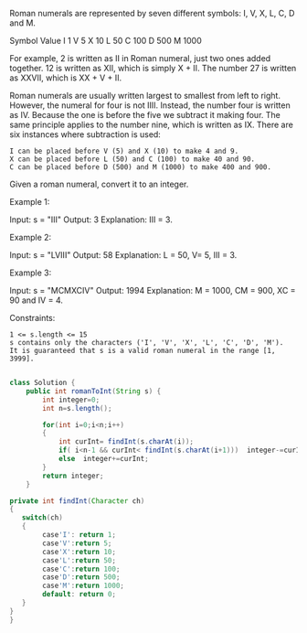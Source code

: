 Roman numerals are represented by seven different symbols: I, V, X, L, C, D and M.

Symbol       Value
I             1
V             5
X             10
L             50
C             100
D             500
M             1000

For example, 2 is written as II in Roman numeral, just two ones added together. 12 is written as XII, which is simply X + II. The number 27 is written as XXVII, which is XX + V + II.

Roman numerals are usually written largest to smallest from left to right. However, the numeral for four is not IIII. Instead, the number four is written as IV. Because the one is before the five we subtract it making four. The same principle applies to the number nine, which is written as IX. There are six instances where subtraction is used:

    I can be placed before V (5) and X (10) to make 4 and 9. 
    X can be placed before L (50) and C (100) to make 40 and 90. 
    C can be placed before D (500) and M (1000) to make 400 and 900.

Given a roman numeral, convert it to an integer.

 

Example 1:

Input: s = "III"
Output: 3
Explanation: III = 3.

Example 2:

Input: s = "LVIII"
Output: 58
Explanation: L = 50, V= 5, III = 3.

Example 3:

Input: s = "MCMXCIV"
Output: 1994
Explanation: M = 1000, CM = 900, XC = 90 and IV = 4.

 

Constraints:

    1 <= s.length <= 15
    s contains only the characters ('I', 'V', 'X', 'L', 'C', 'D', 'M').
    It is guaranteed that s is a valid roman numeral in the range [1, 3999].



``` java

class Solution {
    public int romanToInt(String s) {
        int integer=0;
        int n=s.length();

        for(int i=0;i<n;i++) 
        {
            int curInt= findInt(s.charAt(i));
            if( i<n-1 && curInt< findInt(s.charAt(i+1)))  integer-=curInt;
            else  integer+=curInt;
        }
        return integer;
    }

private int findInt(Character ch)
{
   switch(ch)
   {
   		case'I': return 1;
        case'V':return 5;
        case'X':return 10;
        case'L':return 50;
        case'C':return 100;
        case'D':return 500;
        case'M':return 1000;
        default: return 0;
   }
}
}

```
